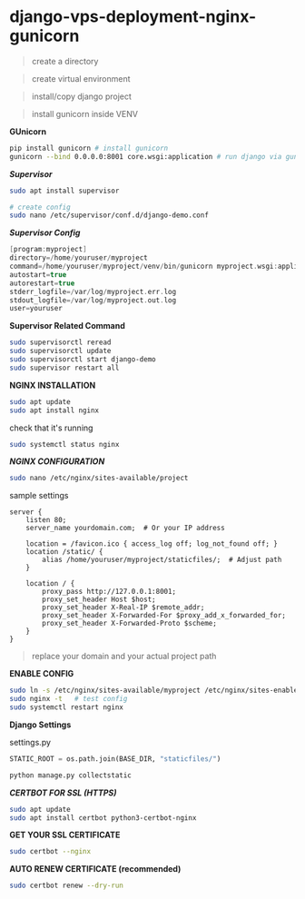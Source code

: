 # django-vps-deployment-nginx-gunicorn

> create a directory

>create virtual environment

> install/copy django project

>install gunicorn inside VENV

**GUnicorn**
```bash
pip install gunicorn # install gunicorn
gunicorn --bind 0.0.0.0:8001 core.wsgi:application # run django via gunicorn
```

***Supervisor***
```bash
sudo apt install supervisor

# create config
sudo nano /etc/supervisor/conf.d/django-demo.conf
``` 


***Supervisor Config***
```c
[program:myproject]
directory=/home/youruser/myproject
command=/home/youruser/myproject/venv/bin/gunicorn myproject.wsgi:application --bind 127.0.0.1:8001
autostart=true
autorestart=true
stderr_logfile=/var/log/myproject.err.log
stdout_logfile=/var/log/myproject.out.log
user=youruser
```


**Supervisor Related Command**
```bash
sudo supervisorctl reread
sudo supervisorctl update
sudo supervisorctl start django-demo
sudo supervisor restart all
```



**NGINX INSTALLATION**
```bash
sudo apt update
sudo apt install nginx
```

check that it's running

```bash
sudo systemctl status nginx
```



***NGINX CONFIGURATION***
```bash
sudo nano /etc/nginx/sites-available/project
```

sample settings

```nginx
server {
    listen 80;
    server_name yourdomain.com;  # Or your IP address

    location = /favicon.ico { access_log off; log_not_found off; }
    location /static/ {
        alias /home/youruser/myproject/staticfiles/;  # Adjust path
    }

    location / {
        proxy_pass http://127.0.0.1:8001;
        proxy_set_header Host $host;
        proxy_set_header X-Real-IP $remote_addr;
        proxy_set_header X-Forwarded-For $proxy_add_x_forwarded_for;
        proxy_set_header X-Forwarded-Proto $scheme;
    }
}

```

> replace your domain and your actual project path


**ENABLE CONFIG**
```bash
sudo ln -s /etc/nginx/sites-available/myproject /etc/nginx/sites-enabled/
sudo nginx -t   # test config
sudo systemctl restart nginx
```



**Django Settings**

settings.py
```python
STATIC_ROOT = os.path.join(BASE_DIR, "staticfiles/")
```

```bash
python manage.py collectstatic
```



***CERTBOT FOR SSL (HTTPS)***

```bash
sudo apt update
sudo apt install certbot python3-certbot-nginx
```


**GET YOUR SSL CERTIFICATE**

```bash
sudo certbot --nginx
```


**AUTO RENEW CERTIFICATE (recommended)**

```bash
sudo certbot renew --dry-run
```

